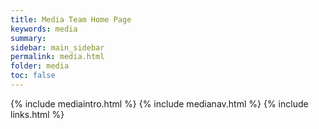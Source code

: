 ```yaml
---
title: Media Team Home Page
keywords: media
summary:
sidebar: main_sidebar
permalink: media.html
folder: media
toc: false
---
```

{% include mediaintro.html %}
{% include medianav.html %}
{% include links.html %}
